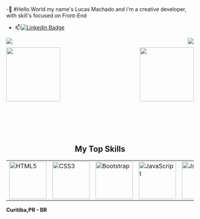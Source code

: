 -👀 #Hello World my name's Lucas Machado and i'm a creative developer, with skill's focused on Front-End
- 📫[![Linkedin Badge](https://img.shields.io/badge/LinkedIn-0077B5?style=for-the-badge&logo=linkedin&logoColor=white)](https://www.linkedin.com/in/lucas-machado-a26b1b289/)


<img align="left" src="https://komarev.com/ghpvc/?username=Lucas1Machadom&label=Profile%20views&color=0e75b6&style=flat" />
<img align="right" src="https://img.shields.io/github/followers/Lucas1Mchado?label=Follow&style=social" />
<h1 align="center"></h1>
<!-- <img width="100%" src="https://activity-graph.herokuapp.com/graph?username=Lucas1Machado&theme=github&count_private=true" /> -->
<h1 align="center"></h1>
<img align="right" height="145px" src="https://github-readme-stats.vercel.app/api?username=Lucas1Machado&count_private=true&show_icons=true&theme=chartreuse-dark" />
 <img align="left" height="145px" src="https://github-readme-stats.vercel.app/api/top-langs/?username=Lucas1Machado&layout=compact&theme=chartreuse-dark&langs_count=8" />
<img height="160" />
</br>



<h2 font-weight="bold" style="display: block; text-align: center; margin-top: 100px;">My Top Skills</h2>


<table>
    <tr>        
        <td><img src="https://img.icons8.com/color/2x/html-5.png" width="100" alt="HTML5"></td>
        <td><img src="https://img.icons8.com/color/2x/css3.png" width="100" alt="CSS3"></td>
        <td><img src="https://img.icons8.com/color/2x/bootstrap.png" width="100" alt="Bootstrap"></td>
        <td><img src="https://img.icons8.com/nolan/2x/javascript.png" width="100" alt="JavaScript"></td>
        <td><img src="https://img.icons8.com/color/2x/json.png" width="100" alt="Json"></td>
    </tr>
 
</table>


**Curitiba,PR - BR**  


